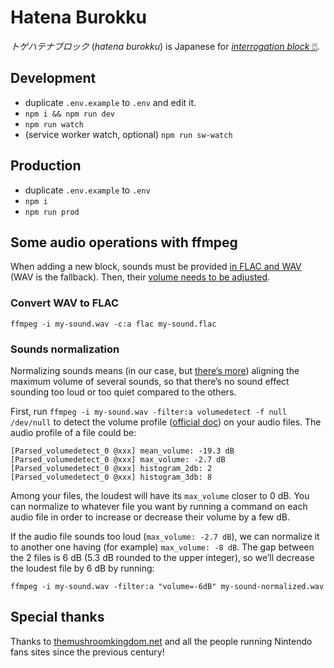 # Hatena Burokku

_トゲハテナブロック_ (_hatena burokku_) is Japanese for [_interrogation block_ ⍰](https://www.mariowiki.com/%3F_Block).

## Development

- duplicate `.env.example` to `.env` and edit it.
- `npm i && npm run dev`
- `npm run watch`
- (service worker watch, optional) `npm run sw-watch`

## Production

- duplicate `.env.example` to `.env`
- `npm i`
- `npm run prod`

## Some audio operations with ffmpeg

When adding a new block, sounds must be provided [in FLAC and WAV](#convert-wav-to-flac) (WAV is the fallback). Then, their [volume needs to be adjusted](#sounds-normalization).

### Convert WAV to FLAC

`ffmpeg -i my-sound.wav -c:a flac my-sound.flac`

### Sounds normalization

Normalizing sounds means (in our case, but [there’s more](https://superuser.com/questions/323119/how-can-i-normalize-audio-using-ffmpeg/323127#323127)) aligning the maximum volume of several sounds, so that there’s no sound effect sounding too loud or too quiet compared to the others.

First, run `ffmpeg -i my-sound.wav -filter:a volumedetect -f null /dev/null` to detect the volume profile ([official doc](https://ffmpeg.org/ffmpeg-filters.html#volumedetect)) on your audio files. The audio profile of a file could be:

```
[Parsed_volumedetect_0 @xxx] mean_volume: -19.3 dB
[Parsed_volumedetect_0 @xxx] max_volume: -2.7 dB
[Parsed_volumedetect_0 @xxx] histogram_2db: 2
[Parsed_volumedetect_0 @xxx] histogram_3db: 8
```

Among your files, the loudest will have its `max_volume` closer to 0 dB. You can normalize to whatever file you want by running a command on each audio file in order to increase or decrease their volume by a few dB.

If the audio file sounds too loud (`max_volume: -2.7 dB`), we can normalize it to another one having (for example) `max_volume: -8 dB`. The gap between the 2 files is 6 dB (5.3 dB rounded to the upper integer), so we’ll decrease the loudest file by 6 dB by running:

`ffmpeg -i my-sound.wav -filter:a "volume=-6dB" my-sound-normalized.wav`

## Special thanks

Thanks to [themushroomkingdom.net](https://themushroomkingdom.net) and all the people running Nintendo fans sites since the previous century!
